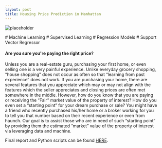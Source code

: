 ```yaml
---
layout: post
title: Housing Price Prediction in Manhattan
---
```


![placeholder](https://sujeongcha.github.io/public/housingPrice.jpg "Manhattan")

<div class="message">
  # Machine Learning  # Supervised Learning  # Regression Models  # Support Vector Regressor
</div>

#### Are you sure you're paying the right price?

Unless you are a real-estate guru, purchasing your first home, or even selling one is a very painful experience. Unlike everyday grocery shopping, “house shopping” does not occur as often so that “learning from past experience” does not work. If you are purchasing your home, there are several features that you appreciate which may or may not align with the features which the seller appreciates and closing prices are often met somewhere in the middle. However, how do you know that you are paying or receiving the “Fair” market value of the property of interest? How do you even set a “starting point” for your dream purchase or sale? You might have a friend who recently purchased his/her home or a broker working for you to tell you that number based on their recent experience or even from haunch. Our goal is to assist those who are in need of such “starting point” by providing them the estimated “market” value of the property of interest via leveraging data and machine.

Final report and Python scripts can be found <a href="https://github.com/sujeongcha/RGTM">HERE</a>.

